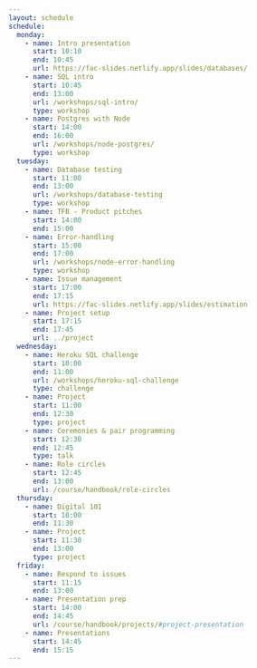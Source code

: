```yaml
---
layout: schedule
schedule:
  monday:
    - name: Intro presentation
      start: 10:10
      end: 10:45
      url: https://fac-slides.netlify.app/slides/databases/
    - name: SQL intro
      start: 10:45
      end: 13:00
      url: /workshops/sql-intro/
      type: workshop
    - name: Postgres with Node
      start: 14:00
      end: 16:00
      url: /workshops/node-postgres/
      type: workshop
  tuesday:
    - name: Database testing
      start: 11:00
      end: 13:00
      url: /workshops/database-testing
      type: workshop
    - name: TFB - Product pitches
      start: 14:00
      end: 15:00
    - name: Error-handling
      start: 15:00
      end: 17:00
      url: /workshops/node-error-handling
      type: workshop
    - name: Issue management
      start: 17:00
      end: 17:15
      url: https://fac-slides.netlify.app/slides/estimation
    - name: Project setup
      start: 17:15
      end: 17:45
      url: ../project
  wednesday:
    - name: Heroku SQL challenge
      start: 10:00
      end: 11:00
      url: /workshops/heroku-sql-challenge
      type: challenge
    - name: Project
      start: 11:00
      end: 12:30
      type: project
    - name: Ceremonies & pair programming
      start: 12:30
      end: 12:45
      type: talk
    - name: Role circles
      start: 12:45
      end: 13:00
      url: /course/handbook/role-circles
  thursday:
    - name: Digital 101
      start: 10:00
      end: 11:30
    - name: Project
      start: 11:30
      end: 13:00
      type: project
  friday:
    - name: Respond to issues
      start: 11:15
      end: 13:00
    - name: Presentation prep
      start: 14:00
      end: 14:45
      url: /course/handbook/projects/#project-presentation
    - name: Presentations
      start: 14:45
      end: 15:15
---
```


